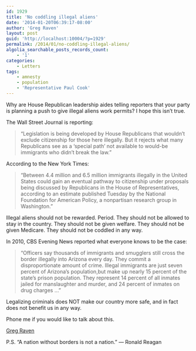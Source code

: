 ```yaml
---
id: 1929
title: 'No coddling illegal aliens'
date: '2014-01-20T06:39:17-08:00'
author: 'Greg Raven'
layout: post
guid: 'http://localhost:10004/?p=1929'
permalink: /2014/01/no-coddling-illegal-aliens/
algolia_searchable_posts_records_count:
    - '1'
categories:
    - Letters
tags:
    - amnesty
    - population
    - 'Representative Paul Cook'
---
```


Why are House Republican leadership aides telling reporters that your party is planning a push to give illegal aliens work permits? I hope this isn’t true.

The Wall Street Journal is reporting:

> “Legislation is being developed by House Republicans that wouldn’t exclude citizenship for those here illegally. But it rejects what many Republicans see as a ‘special path’ not available to would-be immigrants who didn’t break the law.”

According to the New York Times:

> “Between 4.4 million and 6.5 million immigrants illegally in the United States could gain an eventual pathway to citizenship under proposals being discussed by Republicans in the House of Representatives, according to an estimate published Tuesday by the National Foundation for American Policy, a nonpartisan research group in Washington.”

Illegal aliens should not be rewarded. Period. They should not be allowed to stay in the country. They should not be given welfare. They should not be given Medicare. They should not be coddled in any way.

In 2010, CBS Evening News reported what everyone knows to be the case:

> “Officers say thousands of immigrants and smugglers still cross the border illegally into Arizona every day. They commit a disproportionate amount of crime. Illegal immigrants are just seven percent of Arizona’s population,but make up nearly 15 percent of the state’s prison population. They represent 14 percent of all inmates jailed for manslaughter and murder, and 24 percent of inmates on drug charges …”

Legalizing criminals does NOT make our country more safe, and in fact does not benefit us in any way.

Phone me if you would like to talk about this.

[Greg Raven](https://www.gregraven.org/)

P.S. “A nation without borders is not a nation.” — Ronald Reagan